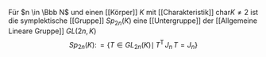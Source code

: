 Für $n \in \Bbb N$ und einen [[Körper]] $K$ mit [[Charakteristik]] $\mathrm{char} K \neq 2$ ist die symplektische [[Gruppe]] $Sp_{2n}(K)$ eine [[Untergruppe]] der [[Allgemeine Lineare Gruppe]] $GL(2n, K)$
$${\displaystyle Sp_{2n}(K)\colon =\left\{T\in GL_{2n}(K)\mid \,T^{\text{T}}\,J_{n}\,T=J_{n}\right\}}$$
